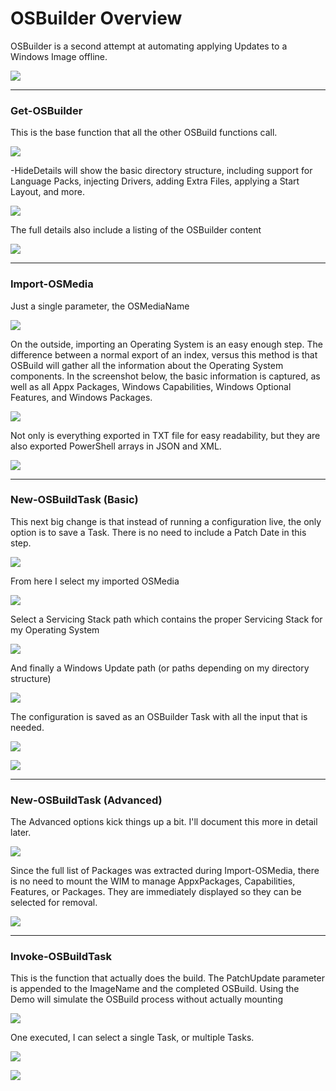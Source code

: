 # OSBuilder Overview

OSBuilder is a second attempt at automating applying Updates to a Windows Image offline.

![](/assets/2018-07-02_15-54-11.png)

---

### Get-OSBuilder

This is the base function that all the other OSBuild functions call.

![](/assets/2018-07-02_15-18-44.png)

-HideDetails will show the basic directory structure, including support for Language Packs, injecting Drivers, adding Extra Files, applying a Start Layout, and more.

![](/assets/2018-07-02_15-19-54.png)

The full details also include a listing of the OSBuilder content

![](/assets/2018-07-02_15-24-07.png)

---

### Import-OSMedia

Just a single parameter, the OSMediaName

![](/assets/2018-07-02_15-25-47.png)

On the outside, importing an Operating System is an easy enough step.  The difference between a normal export of an index, versus this method is that OSBuild will gather all the information about the Operating System components.  In the screenshot below, the basic information is captured, as well as all Appx Packages, Windows Capabilities, Windows Optional Features, and Windows Packages.

![](/assets/2018-07-02_15-27-52.png)

Not only is everything exported in TXT file for easy readability, but they are also exported PowerShell arrays in JSON and XML.

![](/assets/2018-07-02_15-30-39.png)

---

### New-OSBuildTask \(Basic\)

This next big change is that instead of running a configuration live, the only option is to save a Task.  There is no need to include a Patch Date in this step.

![](/assets/2018-07-02_15-34-46.png)

From here I select my imported OSMedia

![](/assets/2018-07-02_15-35-54.png)

Select a Servicing Stack path which contains the proper Servicing Stack for my Operating System

![](/assets/2018-07-02_15-36-43.png)

And finally a Windows Update path \(or paths depending on my directory structure\)

![](/assets/2018-07-02_15-37-41.png)

The configuration is saved as an OSBuilder Task with all the input that is needed.

![](/assets/2018-07-02_15-39-01.png)

![](/assets/2018-07-02_15-40-07.png)

---

### New-OSBuildTask \(Advanced\)

The Advanced options kick things up a bit.  I'll document this more in detail later.

![](/assets/2018-07-02_15-41-52.png)

Since the full list of Packages was extracted during Import-OSMedia, there is no need to mount the WIM to manage AppxPackages, Capabilities, Features, or Packages.  They are immediately displayed so they can be selected for removal.

![](/assets/2018-07-02_15-49-56.png)

---

### Invoke-OSBuildTask

This is the function that actually does the build.  The PatchUpdate parameter is appended to the ImageName and the completed OSBuild.  Using the Demo will simulate the OSBuild process without actually mounting

![](/assets/2018-07-02_15-43-31.png)

One executed, I can select a single Task, or multiple Tasks.

![](/assets/2018-07-02_15-44-43.png)

![](/assets/2018-07-02_15-48-05.png)


